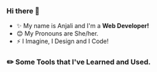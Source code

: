 ### Hi there 👋
* ✨ My name is Anjali and I'm a <strong>Web Developer!</strong>
* 😊 My Pronouns are She/her.
* ⚡ I Imagine, I Design and I Code!

### ✏️ Some Tools that I've Learned and Used.
<a href="[https://www.instagram.com/thepiyushmalhotra/](https://icons8.com/icon/20909/html-5)">
  <img height="50">
</a>
